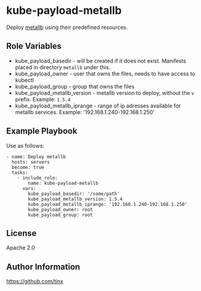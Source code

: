 kube-payload-metallb
===================

Deploy [metallb](https://metallb.universe.tf/) using their predefined
resources.

Role Variables
--------------

* kube_payload_basedir - will be created if it does not exist. Manifests placed in directory `metallb` under this.
* kube_payload_owner - user that owns the files, needs to have access to kubectl
* kube_payload_group - group that owns the files
* kube_payload_metallb_version - metallb version to deploy, without the `v` prefix. Example: `1.5.4`
* kube_payload_metallb_iprange - range of ip adresses available for metallb services. Example: '192.168.1.240-192.168.1.250'

Example Playbook
----------------

Use as follows:

    - name: Deploy metallb
      hosts: servers
      become: true
      tasks:
        - include_role:
            name: kube-payload-metallb
          vars:
            kube_payload_basedir: '/some/path'
            kube_payload_metallb_version: 1.5.4
            kube_payload_metallb_iprange: '192.168.1.240-192.168.1.250'
            kube_payload_owner: root
            kube_payload_group: root

License
-------

Apache 2.0

Author Information
------------------

https://github.com/tinx
